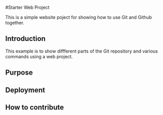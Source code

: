 #Starter Web Project

This is a simple website poject for showing how to use Git and Github together.

## Introduction

This example is to show diffferent parts of the Git repository and various commands using a web project.

## Purpose

## Deployment

## How to contribute
